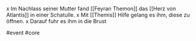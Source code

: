 x Im Nachlass seiner Mutter fand [[Feyran Themon]] das [[Herz von Atlantis]] in einer Schatulle. x Mit [[Themis]] Hilfe gelang es ihm, diese zu öffnen.
x Darauf fuhr es ihm in die Brust

#event #core 